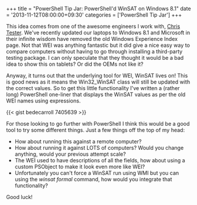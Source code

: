 +++
title = "PowerShell Tip Jar: PowerShell'd WinSAT on Windows 8.1"
date = '2013-11-12T08:00:00+09:30'
categories = ['PowerShell Tip Jar']
+++

This idea comes from one of the awesome engineers I work with,
[Chris Tester](au.linkedin.com/pub/chris-tester/7/a82/b62). We've
recently updated our laptops to Windows 8.1 and Microsoft in their infinite
wisdom have removed the old Windows Experience Index page. Not that WEI was
anything fantastic but it did give a nice easy way to compare computers
without having to go through installing a third-party testing package. I can
only speculate that they thought it would be a bad idea to show this on
tablets? Or did the OEMs not like it?

Anyway, it turns out that the underlying tool for WEI, WinSAT lives on! This
is good news as it means the Win32_WinSAT class will still be updated with the
correct values. So to get this little functionality I've written a
(rather long) PowerShell one-liner that displays the WinSAT values as per the
old WEI names using expressions.

{{< gist bedecarroll 7405639 >}}

For those looking to go further with PowerShell I think this would be a good
tool to try some different things. Just a few things off the top of my head:

* How about running this against a remote computer?
* How about running it against LOTS of computers? Would you change anything,
    would your previous attempt scale?
* The WEI used to have descriptions of all the fields, how about using a
    custom PSObject to make it look even more like WEI?
* Unfortunately you can't force a WinSAT run using WMI but you can
    using the *winsat formal* command, how would you integrate that
    functionality?

Good luck!
